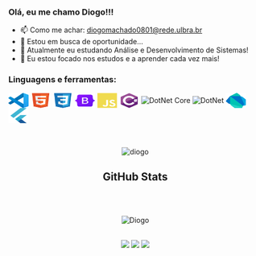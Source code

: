 ###  Olá, eu me chamo Diogo!!!

- 📫 Como me achar: diogomachado0801@rede.ulbra.br
- 🔭 Estou em busca de oportunidade...
- 🌱 Atualmente eu estudando Análise e Desenvolvimento de Sistemas!
- 🤔 Eu estou focado nos estudos e a aprender cada vez mais!

### Linguagens e ferramentas:
<div>
  <img align="center" alt="VsCode" height="30" width="40" src="https://raw.githubusercontent.com/devicons/devicon/master/icons/vscode/vscode-original.svg">
  <img align="center" alt="HTML" height="30" width="40" src="https://raw.githubusercontent.com/devicons/devicon/master/icons/html5/html5-original.svg">
  <img align="center" alt="CSS" height="30" width="40" src="https://raw.githubusercontent.com/devicons/devicon/master/icons/css3/css3-original.svg">
  <img align="center" alt="BootStrap" height="30" width="40" src="https://raw.githubusercontent.com/devicons/devicon/master/icons/bootstrap/bootstrap-original.svg" />  
  <img align="center" alt="JavaScript" height="30" width="40" src="https://raw.githubusercontent.com/devicons/devicon/master/icons/javascript/javascript-plain.svg">
  <img align="center" alt="Csharp" height="30" width="40" src="https://raw.githubusercontent.com/devicons/devicon/master/icons/csharp/csharp-original.svg">
  <img align="center" alt="DotNet Core" height="30" width="40" src="https://cdn.jsdelivr.net/gh/devicons/devicon/icons/dotnetcore/dotnetcore-original.svg" />
  <img align="center" alt="DotNet" height="30" width="40" src="https://cdn.jsdelivr.net/gh/devicons/devicon/icons/dot-net/dot-net-original-wordmark.svg" />
  <img align="center" alt="Dart" height="30" width="40" src="https://raw.githubusercontent.com/devicons/devicon/master/icons/dart/dart-original.svg">
  <img align="center" alt="Flutter" height="30" width="40" src="https://raw.githubusercontent.com/devicons/devicon/master/icons/flutter/flutter-original.svg">
<br>
</div>


<br />
<br />
<p align="center"> <img src="https://komarev.com/ghpvc/?username=diogomachad0&label=Profile%20views&color=0e75b6&style=flat" alt="diogo" /> </p>
<h2 align="center"> GitHub Stats</h2>
<br />
<br />

 <p align="center"> <img src="https://github-readme-stats.vercel.app/api?username=diogomachad0&show_icons=true&theme=gotham" alt="Diogo" />
<br />
<br />
 
<div align="center">
<a href="https://www.linkedin.com/in/diogo-machado-monteiro-3305a4233/" target="_blank"><img src="https://img.shields.io/badge/-LinkedIn-%230077B5?style=for-the-badge&logo=linkedin&logoColor=white" target="_blank"></a> 
<a href="https://www.instagram.com/_dmmachado/" target="_blank"><img src="https://img.shields.io/badge/Instagram-E4405F?style=for-the-badge&logo=instagram&logoColor=white" target="_blank"/></a> 
<a href="https://api.whatsapp.com/send?phone=5551996187827" target="_blank"><img src="https://img.shields.io/badge/WhatsApp-25D366?style=for-the-badge&logo=whatsapp&logoColor=white" target="_blank"> </a> 
</div> 
